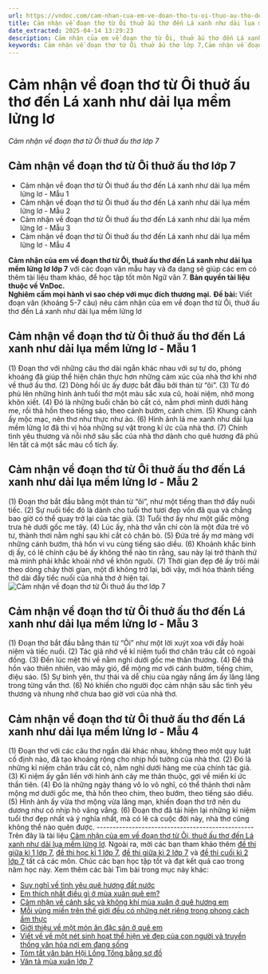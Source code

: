 ```yaml
---
url: https://vndoc.com/cam-nhan-cua-em-ve-doan-tho-tu-oi-thuo-au-tho-den-la-xanh-nhu-dai-lua-mem-lung-lo-281032
title: Cảm nhận về đoạn thơ từ Ôi thuở ấu thơ đến Lá xanh như dải lụa mềm lửng lơ - Cảm nhận về đoạn thơ từ Ôi thuở ấu thơ lớp 7 - VnDoc.com
date_extracted: 2025-04-14 13:29:23
description: Cảm nhận của em về đoạn thơ từ Ôi, thuở ấu thơ đến Lá xanh như dải lụa mềm lửng lơ được biên soạn nhằm giúp các em HS đạt kết quả tốt trong quá trình làm bài tập và học tập môn Ngữ văn lớp 7.
keywords: Cảm nhận về đoạn thơ từ Ôi thuở ấu thơ lớp 7,Cảm nhận về đoạn thơ từ Ôi thuở ấu thơ đến Lá xanh như dải lụa mềm lửng lơ,viết đoạn văn Cảm nhận về đoạn thơ từ Ôi thuở ấu thơ đến Lá xanh như dải lụa mềm lửng lơ,từ Ôi thuở ấu thơ đến Lá xanh như dải lụa mềm lửng lơ,Cảm nhận về đoạn thơ từ Ôi thuở ấu thơ,cảm nhận về đoạn thơ từ Ôi thuở ấu thơ đến Lá xanh như dải lụa mềm lửng lơ lớp 7
---
```


# Cảm nhận về đoạn thơ từ Ôi thuở ấu thơ đến Lá xanh như dải lụa mềm lửng lơ
 _Cảm nhận về đoạn thơ từ Ôi thuở ấu thơ lớp 7_
## **Cảm nhận về đoạn thơ từ Ôi thuở ấu thơ lớp 7**
  * Cảm nhận về đoạn thơ từ Ôi thuở ấu thơ đến Lá xanh như dải lụa mềm lửng lơ - Mẫu 1
  * Cảm nhận về đoạn thơ từ Ôi thuở ấu thơ đến Lá xanh như dải lụa mềm lửng lơ - Mẫu 2
  * Cảm nhận về đoạn thơ từ Ôi thuở ấu thơ đến Lá xanh như dải lụa mềm lửng lơ - Mẫu 3
  * Cảm nhận về đoạn thơ từ Ôi thuở ấu thơ đến Lá xanh như dải lụa mềm lửng lơ - Mẫu 4

**Cảm nhận của em về đoạn thơ từ Ôi, thuở ấu thơ đến Lá xanh như dải lụa mềm lửng lơ lớp 7** với các đoạn văn mẫu hay và đa dạng sẽ giúp các em có thêm tài liệu tham khảo, để học tập tốt môn Ngữ văn 7.
**Bản quyền tài liệu thuộc về VnDoc.  
Nghiêm cấm mọi hành vi sao chép với mục đích thương mại.**
**Đề bài:** Viết đoạn văn \(khoảng 5-7 câu\) nêu cảm nhận của em về đoạn thơ từ Ôi, thuở ấu thơ đến Lá xanh như dải lụa mềm lửng lơ
## **Cảm nhận về đoạn thơ từ Ôi thuở ấu thơ đến Lá xanh như dải lụa mềm lửng lơ - Mẫu 1**
\(1\) Đoạn thơ với những câu thơ dài ngắn khác nhau với sự tự do, phóng khoáng đã giúp thể hiện chân thực hơn những cảm xúc của nhà thơ khi nhớ về thuở ấu thơ. \(2\) Dòng hồi ức ấy được bắt đầu bởi thán từ “ôi”. \(3\) Từ đó phủ lên những hình ảnh tuổi thơ một màu sắc xưa cũ, hoài niệm, nhớ mong khôn xiết. \(4\) Đó là những buổi chăn bò cắt cỏ, nằm phơi mình dưới hàng me, rồi thả hồn theo tiếng sáo, theo cánh bướm, cánh chim. \(5\) Khung cảnh ấy mộc mạc, nên thơ như thực như ảo. \(6\) Hình ảnh lá me xanh như dải lụa mềm lửng lơ đã thi vị hóa những sự vật trong kí ức của nhà thơ. \(7\) Chính tình yêu thương và nỗi nhớ sâu sắc của nhà thơ dành cho quê hương đã phủ lên tất cả một sắc màu cổ tích ấy.
## **Cảm nhận về đoạn thơ từ Ôi thuở ấu thơ đến Lá xanh như dải lụa mềm lửng lơ - Mẫu 2**
\(1\) Đoạn thơ bắt đầu bằng một thán từ “ôi”, như một tiếng than thở đầy nuối tiếc. \(2\) Sự nuối tiếc đó là dành cho tuổi thơ tươi đẹp vốn đã qua và chẳng bao giờ có thể quay trở lại của tác giả. \(3\) Tuổi thơ ấy như một giấc mộng trưa hè dưới gốc me tây. \(4\) Lúc ấy, nhà thơ vẫn chỉ còn là một đứa trẻ vô tư, thảnh thơi nằm nghỉ sau khi cắt cỏ chăn bò. \(5\) Đứa trẻ ấy mơ màng với những cánh bướm, thả hồn vi vu cùng tiếng sáo diều. \(6\) Khoảnh khắc bình dị ấy, có lẽ chính cậu bé ấy không thể nào tin rằng, sau này lại trở thành thứ mà mình phải khắc khoải nhớ về khôn nguôi. \(7\) Thời gian đẹp đẽ ấy trôi mãi theo dòng chảy thời gian, một đi không trở lại, bởi vậy, mới hóa thành tiếng thở dài đầy tiếc nuối của nhà thơ ở hiện tại.
![Cảm nhận về đoạn thơ từ Ôi thuở ấu thơ lớp 7](https://i.vdoc.vn/data/image/2023/11/21/cam-nhan-cua-em-ve-doan-tho-tu-oi-thuo-au-tho-den-la-xanh-nhu-dai-lua-mem-lung-lo-h1.jpg)
## **Cảm nhận về đoạn thơ từ Ôi thuở ấu thơ đến Lá xanh như dải lụa mềm lửng lơ - Mẫu 3**
\(1\) Đoạn thơ bắt đầu bằng thán từ “Ôi” như một lời xuýt xoa với đầy hoài niệm và tiếc nuối. \(2\) Tác giả nhớ về kỉ niệm tuổi thơ chăn trâu cắt cỏ ngoài đồng. \(3\) Đến lúc mệt thì về nằm nghỉ dưới gốc me thân thương. \(4\) Để thả hồn vào thiên nhiên, vào mây gió, để mộng mơ với cánh bướm, tiếng chim, điệu sáo. \(5\) Sự bình yên, thư thái và dễ chịu của ngày nắng ấm ấy lâng lâng trong từng vần thơ. \(6\) Nó khiến cho người đọc cảm nhận sâu sắc tình yêu thương và nhung nhớ chưa bao giờ vơi của nhà thơ.
## **Cảm nhận về đoạn thơ từ Ôi thuở ấu thơ đến Lá xanh như dải lụa mềm lửng lơ - Mẫu 4**
\(1\) Đoạn thơ với các câu thơ ngắn dài khác nhau, không theo một quy luật cố định nào, đã tạo khoảng rộng cho nhịp hồi tưởng của nhà thơ. \(2\) Đó là những kỉ niệm chăn trâu cắt cỏ, nằm nghỉ dưới hàng me của chính tác giả. \(3\) Kỉ niệm ấy gắn liền với hình ảnh cây me thân thuộc, gợi về miền kí ức thần tiên. \(4\) Đó là những ngày tháng vô lo vô nghĩ, có thể thảnh thơi nằm mộng mơ dưới gốc me, thả hồn theo chim, theo bướm, theo tiếng sáo diều. \(5\) Hình ảnh ấy vừa thơ mộng vừa lãng mạn, khiến đoạn thơ trở nên du dương như có nhịp hò văng vẳng. \(6\) Đoạn thơ đã tái hiện lại những kỉ niệm tuổi thơ đẹp nhất và ý nghĩa nhất, mà có lẽ cả cuộc đời này, nhà thơ cũng không thể nào quên được.
\-------------------------------------------------
Trên đây là tài liệu [Cảm nhận của em về đoạn thơ từ Ôi, thuở ấu thơ đến Lá xanh như dải lụa mềm lửng lơ](<https://vndoc.com/cam-nhan-cua-em-ve-doan-tho-tu-oi-thuo-au-tho-den-la-xanh-nhu-dai-lua-mem-lung-lo-281032>). Ngoài ra, mời các bạn tham khảo thêm [đề thi giữa kì 1 lớp 7](<https://vndoc.com/de-thi-giua-ki-1-lop7>), [đề thi học kì 1 lớp 7](<https://vndoc.com/de-thi-hoc-ki-1-lop7>), [đề thi giữa kì 2 lớp 7](<https://vndoc.com/de-thi-giua-ki-2-lop7>) và [đề thi cuối kì 2 lớp 7](<https://vndoc.com/de-thi-hoc-ki-2-lop7>) tất cả các môn. Chúc các bạn học tập tốt và đạt kết quả cao trong năm học này.
Xem thêm các bài Tìm bài trong mục này khác:
  * [Suy nghĩ về tình yêu quê hương đất nước](</viet-doan-van-suy-nghi-ve-tinh-yeu-que-huong-169056>)
  * [Em thích nhất điều gì ở mùa xuân quê em?](</em-thich-nhat-dieu-gi-o-mua-xuan-que-em-282125>)
  * [Cảm nhận về cảnh sắc và không khí mùa xuân ở quê hương em](</doan-van-neu-cam-nhan-ve-canh-sac-va-khong-khi-mua-xuan-o-que-huong-em-282127>)
  * [Mỗi vùng miền trên thế giới đều có những nét riêng trong phong cách ẩm thực](</moi-vung-mien-tren-the-gioi-deu-co-nhung-net-rieng-trong-phong-cach-am-thuc-hay-chia-se-hieu-biet-cua-em-ve-van-de-nay-282128>)
  * [Giới thiệu về một món ăn đặc sản ở quê em](</gioi-thieu-ve-mot-mon-an-dac-san-o-que-em-lop-7-282130>)
  * [Viết về về một nét sinh hoạt thể hiện vẻ đẹp của con người và truyền thống văn hóa nơi em đang sống](</viet-doan-van-ve-mot-net-sinh-hoat-the-hien-ve-dep-cua-con-nguoi-va-truyen-thong-van-hoa-noi-em-dang-song-282131>)
  * [Tóm tắt văn bản Hội Lồng Tồng bằng sơ đồ](</tom-tat-cac-y-chinh-cua-van-ban-hoi-long-tong-bang-so-do-282182>)
  * [Văn tả mùa xuân lớp 7](</van-mau-lop-7-ta-canh-mua-xuan-138332>)

